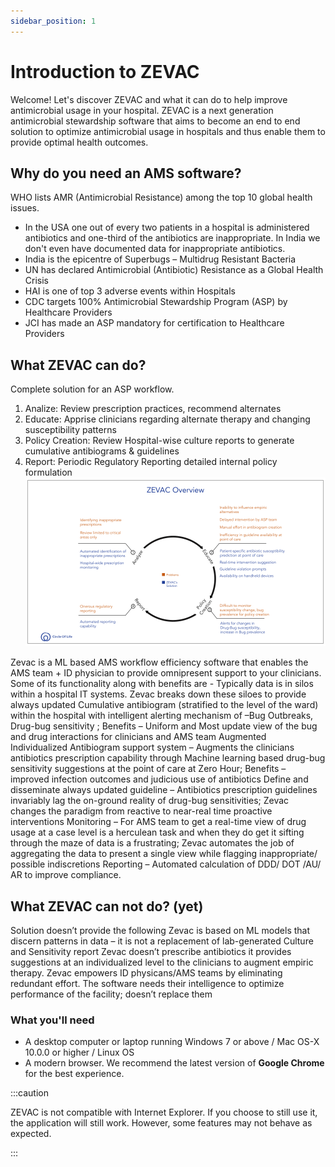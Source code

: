 ```yaml
---
sidebar_position: 1
---
```


# Introduction to ZEVAC

Welcome! Let's discover ZEVAC and what it can do to help improve antimicrobial usage in your hospital. ZEVAC is a next generation antimicrobial stewardship software that aims to become an end to end solution to optimize antimicrobial usage in
hospitals and thus enable them to provide optimal health outcomes.


## Why do you need an AMS software?
WHO lists AMR (Antimicrobial Resistance) among the top 10 global health issues.
- In the USA one out of every two patients in a hospital is administered antibiotics and one-third of the antibiotics are inappropriate. In India we don't even have documented data for inappropriate antibiotics.
- India is the epicentre of Superbugs – Multidrug Resistant Bacteria
- UN has declared Antimicrobial (Antibiotic) Resistance as a Global Health Crisis
- HAI is one of top 3 adverse events within Hospitals
- CDC targets 100% Antimicrobial Stewardship Program (ASP) by Healthcare Providers
- JCI has made an ASP mandatory for certification to Healthcare Providers


## What ZEVAC can do?

Complete solution for an ASP workflow.
1. Analize: Review prescription practices, recommend alternates
2. Educate: Apprise clinicians regarding alternate therapy and changing susceptibility patterns
3. Policy Creation: Review Hospital-wise culture reports to generate cumulative antibiograms & guidelines
4. Report: Periodic Regulatory Reporting detailed internal policy formulation 
![Overview](../static/img/overview.png)

Zevac is a ML based AMS workflow efficiency software that enables the AMS team + ID physician to provide omnipresent support to your clinicians. Some of its functionality along with benefits are - 
Typically data is in silos within a hospital IT systems. Zevac breaks down these siloes to provide always updated Cumulative antibiogram (stratified to the level of the ward) within the hospital with intelligent alerting mechanism of –Bug Outbreaks, Drug-bug sensitivity ; Benefits – Uniform and Most update view of the bug and drug interactions for clinicians and AMS team
Augmented Individualized Antibiogram support system – Augments the clinicians antibiotics prescription capability through Machine learning based drug-bug sensitivity suggestions at the point of care at Zero Hour; Benefits – improved infection outcomes and judicious use of antibiotics
Define and disseminate always updated guideline – Antibiotics prescription guidelines invariably lag the on-ground reality of drug-bug sensitivities; Zevac changes the paradigm from reactive to near-real time proactive interventions
Monitoring – For AMS team to get a real-time view of drug usage at a case level is a herculean task and when they do get it sifting through the maze of data is a frustrating; Zevac automates the job of aggregating the data to present a single view while flagging inappropriate/ possible indiscretions
Reporting – Automated calculation of DDD/ DOT /AU/ AR to improve compliance.



## What ZEVAC can not do? (yet)
Solution doesn’t provide the following
Zevac is based on ML models that discern patterns in data – it is not a replacement of lab-generated Culture and Sensitivity report
Zevac doesn’t prescribe antibiotics it provides suggestions at an individualized level to the clinicians to augment empiric therapy. 
Zevac empowers ID physicans/AMS teams by eliminating redundant effort. The software needs their intelligence to optimize performance of the facility; doesn’t replace them


### What you'll need

- A desktop computer or laptop running Windows 7 or above / Mac OS-X 10.0.0 or higher / Linux OS
- A modern browser. We recommend the latest version of **Google Chrome** for the best experience. 

:::caution

ZEVAC is not compatible with Internet Explorer. If you choose to still use it, the application will still work. However, some features may not behave as expected.

:::